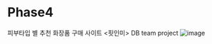 # Phase4
 피부타입 별 추천 화장품 구매 사이트 <핏인미> DB team project
![image](https://user-images.githubusercontent.com/69031678/144341566-35c38f80-4345-43c8-86c9-6e9e969b5fd2.png)
